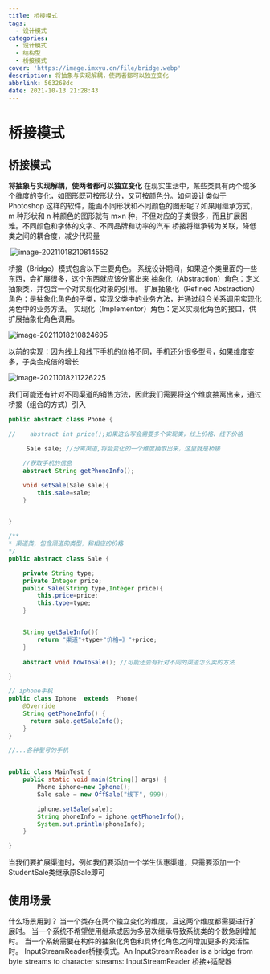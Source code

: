 ```yaml
---
title: 桥接模式
tags:
  - 设计模式
categories:
  - 设计模式
  - 结构型
  - 桥接模式
cover: 'https://image.imxyu.cn/file/bridge.webp'
description: 将抽象与实现解耦，使两者都可以独立变化
abbrlink: 563268dc
date: 2021-10-13 21:28:43
---
```




# 桥接模式

## 桥接模式

**将抽象与实现解耦，使两者都可以独立变化**
在现实生活中，某些类具有两个或多个维度的变化，如图形既可按形状分，又可按颜色分。如何设计类似于 Photoshop 这样的软件，能画不同形状和不同颜色的图形呢？如果用继承方式，m 种形状和 n 种颜色的图形就有 m×n 种，不但对应的子类很多，而且扩展困难。不同颜色和字体的文字、不同品牌和功率的汽车
桥接将继承转为关联，降低类之间的耦合度，减少代码量

​     ![image-20211018210814552](https://image.imxyu.cn/file/image-20211018210814552.png)       

桥接（Bridge）模式包含以下主要角色。
系统设计期间，如果这个类里面的一些东西，会扩展很多，这个东西就应该分离出来
抽象化（Abstraction）角色：定义抽象类，并包含一个对实现化对象的引用。
扩展抽象化（Refined Abstraction）角色：是抽象化角色的子类，实现父类中的业务方法，并通过组合关系调用实现化角色中的业务方法。
实现化（Implementor）角色：定义实现化角色的接口，供扩展抽象化角色调用。

![image-20211018210824695](https://image.imxyu.cn/file/image-20211018210824695.png)



以前的实现：因为线上和线下手机的价格不同，手机还分很多型号，如果维度变多，子类会成倍的增长

![image-20211018211226225](https://image.imxyu.cn/file/image-20211018211226225.png)

我们可能还有针对不同渠道的销售方法，因此我们需要将这个维度抽离出来，通过桥接（组合的方式）引入

```java
public abstract class Phone {

//    abstract int price();如果这么写会需要多个实现类，线上价格、线下价格

     Sale sale; //分离渠道,将会变化的一个维度抽取出来，这里就是桥接

    //获取手机的信息
    abstract String getPhoneInfo();

    void setSale(Sale sale){
        this.sale=sale;
    }


}
```

```java
/**
* 渠道类，包含渠道的类型，和相应的价格
*/
public abstract class Sale {

    private String type;
    private Integer price;
    public Sale(String type,Integer price){
        this.price=price;
        this.type=type;
    }


    String getSaleInfo(){
        return "渠道"+type+"价格=》"+price;
    }
    
    abstract void howToSale(); //可能还会有针对不同的渠道怎么卖的方法

}
```

```java
// iphone手机
public class Iphone  extends  Phone{
    @Override
    String getPhoneInfo() {
      return sale.getSaleInfo();
    }
}

//...各种型号的手机

```

```java

public class MainTest {
    public static void main(String[] args) {
        Phone iphone=new Iphone();
        Sale sale = new OffSale("线下", 999);

        iphone.setSale(sale);
        String phoneInfo = iphone.getPhoneInfo();
        System.out.println(phoneInfo);
    }

}
```

当我们要扩展渠道时，例如我们要添加一个学生优惠渠道，只需要添加一个StudentSale类继承原Sale即可



## 使用场景

什么场景用到？
当一个类存在两个独立变化的维度，且这两个维度都需要进行扩展时。
当一个系统不希望使用继承或因为多层次继承导致系统类的个数急剧增加时。
当一个系统需要在构件的抽象化角色和具体化角色之间增加更多的灵活性时。
InputStreamReader桥接模式。An InputStreamReader is a bridge from byte streams to character streams:
InputStreamReader 桥接+适配器
